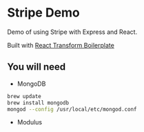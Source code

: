 Stripe Demo
=====================

Demo of using Stripe with Express and React.

Built with [React Transform Boilerplate](https://github.com/gaearon/react-transform-boilerplate)


You will need
------------------

* MongoDB

```bash
brew update
brew install mongodb
mongod --config /usr/local/etc/mongod.conf
```

* Modulus

```

```
